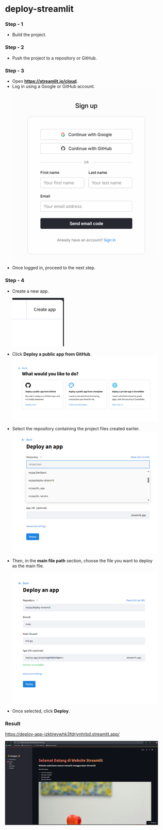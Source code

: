# deploy-streamlit

### Step - 1

- Build the project.

### Step - 2

- Push the project to a repository or GitHub.

### Step - 3

- Open **https://streamlit.io/cloud**.
- Log in using a Google or GitHub account.  
  ![alt text](/image/langkah-3.png)

* Once logged in, proceed to the next step.

### Step - 4

- Create a new app.

  ![alt text](/image/langkah-4-1.png)

* Click **Deploy a public app from GitHub**.  
  ![alt text](/image/langkah-4.png)

* Select the repository containing the project files created earlier.  
  ![alt text](/image/langkah-4-2.png)

* Then, in the **main file path** section, choose the file you want to deploy as the main file.

  ![alt text](/image/langkah-4-4.png)

* Once selected, click **Deploy**.

### Result

https://deploy-app-jzktirevwhk3fdrjynhrbd.streamlit.app/

![alt text](/image/image.png)
